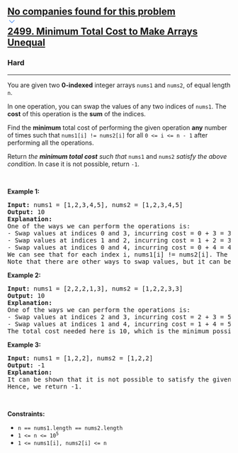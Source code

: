 <h2><a href="https://leetcode.com/problems/minimum-total-cost-to-make-arrays-unequal/"><div id="big-omega-company-tags"><div id="big-omega-topbar"><div class="companyTagsContainer" style="overflow-x: scroll; flex-wrap: nowrap;"><div class="companyTagsContainer--tag">No companies found for this problem</div></div><div class="companyTagsContainer--chevron"><div><svg version="1.1" id="icon" xmlns="http://www.w3.org/2000/svg" xmlns:xlink="http://www.w3.org/1999/xlink" x="0px" y="0px" viewBox="0 0 32 32" fill="#4087F1" xml:space="preserve" style="width: 20px;"><polygon points="16,22 6,12 7.4,10.6 16,19.2 24.6,10.6 26,12 "></polygon><rect id="_x3C_Transparent_Rectangle_x3E_" class="st0" fill="none" width="32" height="32"></rect></svg></div></div></div></div>2499. Minimum Total Cost to Make Arrays Unequal</a></h2><h3>Hard</h3><hr><div><p>You are given two <strong>0-indexed</strong> integer arrays <code>nums1</code> and <code>nums2</code>, of equal length <code>n</code>.</p>

<p>In one operation, you can swap the values of any two indices of <code>nums1</code>. The <strong>cost</strong> of this operation is the <strong>sum</strong> of the indices.</p>

<p>Find the <strong>minimum</strong> total cost of performing the given operation <strong>any</strong> number of times such that <code>nums1[i] != nums2[i]</code> for all <code>0 &lt;= i &lt;= n - 1</code> after performing all the operations.</p>

<p>Return <em>the <strong>minimum total cost</strong> such that </em><code>nums1</code> and <code>nums2</code><em> satisfy the above condition</em>. In case it is not possible, return <code>-1</code>.</p>

<p>&nbsp;</p>
<p><strong class="example">Example 1:</strong></p>

<pre><strong>Input:</strong> nums1 = [1,2,3,4,5], nums2 = [1,2,3,4,5]
<strong>Output:</strong> 10
<strong>Explanation:</strong> 
One of the ways we can perform the operations is:
- Swap values at indices 0 and 3, incurring cost = 0 + 3 = 3. Now, nums1 = [4,2,3,1,5]
- Swap values at indices 1 and 2, incurring cost = 1 + 2 = 3. Now, nums1 = [4,3,2,1,5].
- Swap values at indices 0 and 4, incurring cost = 0 + 4 = 4. Now, nums1 =[5,3,2,1,4].
We can see that for each index i, nums1[i] != nums2[i]. The cost required here is 10.
Note that there are other ways to swap values, but it can be proven that it is not possible to obtain a cost less than 10.
</pre>

<p><strong class="example">Example 2:</strong></p>

<pre><strong>Input:</strong> nums1 = [2,2,2,1,3], nums2 = [1,2,2,3,3]
<strong>Output:</strong> 10
<strong>Explanation:</strong> 
One of the ways we can perform the operations is:
- Swap values at indices 2 and 3, incurring cost = 2 + 3 = 5. Now, nums1 = [2,2,1,2,3].
- Swap values at indices 1 and 4, incurring cost = 1 + 4 = 5. Now, nums1 = [2,3,1,2,2].
The total cost needed here is 10, which is the minimum possible.
</pre>

<p><strong class="example">Example 3:</strong></p>

<pre><strong>Input:</strong> nums1 = [1,2,2], nums2 = [1,2,2]
<strong>Output:</strong> -1
<strong>Explanation:</strong> 
It can be shown that it is not possible to satisfy the given conditions irrespective of the number of operations we perform.
Hence, we return -1.
</pre>

<p>&nbsp;</p>
<p><strong>Constraints:</strong></p>

<ul>
	<li><code>n == nums1.length == nums2.length</code></li>
	<li><code>1 &lt;= n &lt;= 10<sup>5</sup></code></li>
	<li><code>1 &lt;= nums1[i], nums2[i] &lt;= n</code></li>
</ul>
</div>